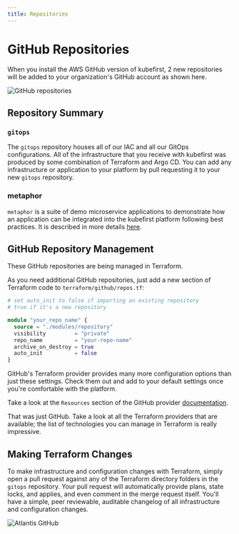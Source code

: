 ```yaml
---
title: Repositories
---
```


# GitHub Repositories

When you install the AWS GitHub version of kubefirst, 2 new repositories will be added to your organization's GitHub account as shown here.

![GitHub repositories](@site/docs/img/common/github/repositories.png)

## Repository Summary

### `gitops`

The `gitops` repository houses all of our IAC and all our GitOps configurations. All of the infrastructure that you receive with kubefirst was produced by some combination of Terraform and Argo CD. You can add any infrastructure or application to your platform by pull requesting it to your new `gitops` repository.

### metaphor

`metaphor` is a suite of demo microservice applications to demonstrate how an application can be integrated into the kubefirst platform following best practices. It is described in more details [here](@site/docs/common/metaphor.mdx).

## GitHub Repository Management

These GitHub repositories are being managed in Terraform.

As you need additional GitHub repositories, just add a new section of Terraform code to `terraform/github/repos.tf`:

```terraform
# set auto_init to false if importing an existing repository
# true if it's a new repository

module "your_repo_name" {
  source = "./modules/repository"
  visibility         = "private"
  repo_name          = "your-repo-name"
  archive_on_destroy = true
  auto_init          = false
}
```

GitHub's Terraform provider provides many more configuration options than just these settings. Check them out and add to your default settings once you're comfortable with the platform.

Take a look at the `Resources` section of the GitHub provider [documentation](https://registry.terraform.io/providers/integrations/github/latest/docs).

That was just GitHub. Take a look at all the Terraform providers that are available; the list of technologies you can manage in Terraform is really impressive. [](https://www.terraform.io/docs/providers/index.html)

## Making Terraform Changes

To make infrastructure and configuration changes with Terraform, simply open a pull request against any of the Terraform directory folders in the `gitops` repository. Your pull request will automatically provide plans, state locks, and applies, and even comment in the merge request itself. You'll have a simple, peer reviewable, auditable changelog of all infrastructure and configuration changes.

![Atlantis GitHub](@site/docs/img/common/github/atlantis.png)
